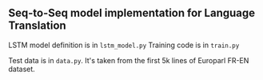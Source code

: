 ## Seq-to-Seq model implementation for Language Translation

LSTM model definition is in `lstm_model.py`
Training code is in `train.py`

Test data is in `data.py`. It's taken from the first 5k lines of Europarl FR-EN dataset.